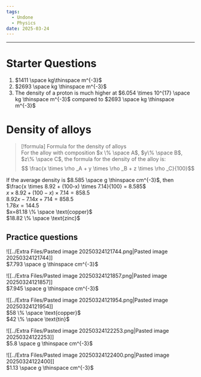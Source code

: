 ```yaml
---
tags:
  - Undone
  - Physics
date: 2025-03-24
---
```

---  
# Starter Questions  
1. $1411 \space kg\thinspace m^{-3}$  
2. $2693 \space kg \thinspace m^{-3}$  
3. The density of a proton is much higher at $6.054 \times 10^{17} \space kg \thinspace m^{-3}$ compared to $2693 \space kg \thinspace m^{-3}$  
  
# Density of alloys  
>[!formula] Formula for the density of alloys  
>For the alloy with composition $x \% \space A$, $y\% \space B$, $z\% \space C$, the formula for the density of the alloy is:  
>$$ \frac{x \times \rho _A + y \times \rho _B + z \times \rho _C}{100}$$  
  
If the average density is $8.585 \space g \thinspace cm^{-3}$, then $\frac{x \times 8.92 + (100-x) \times 7.14}{100} = 8.585$  
$x \times 8.92 + (100-x) \times 7.14 = 858.5$  
$8.92x-7.14x+714=858.5$  
$1.78x = 144.5$  
$x=81.18 \% \space \text{copper}$  
$18.82 \% \space \text{zinc}$  
  
## Practice questions  
  
![[../Extra Files/Pasted image 20250324121744.png|Pasted image 20250324121744]]  
$7.793 \space g \thinspace cm^{-3}$  
  
![[../Extra Files/Pasted image 20250324121857.png|Pasted image 20250324121857]]  
$7.945 \space g \thinspace cm^{-3}$  
  
![[../Extra Files/Pasted image 20250324121954.png|Pasted image 20250324121954]]  
$58 \% \space \text{copper}$  
$42 \% \space \text{tin}$  
  
![[../Extra Files/Pasted image 20250324122253.png|Pasted image 20250324122253]]  
$5.8 \space g \thinspace cm^{-3}$  
  
![[../Extra Files/Pasted image 20250324122400.png|Pasted image 20250324122400]]  
$1.13 \space g \thinspace cm^{-3}$  
